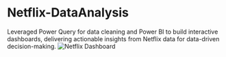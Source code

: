 # Netflix-DataAnalysis
Leveraged Power Query for data cleaning and Power BI to build interactive dashboards, delivering actionable insights from Netflix data for data-driven decision-making.
![Netflix Dashboard](https://github.com/user-attachments/assets/a497100b-e1fe-4f7a-bbc1-5f2caa95a4d1)
